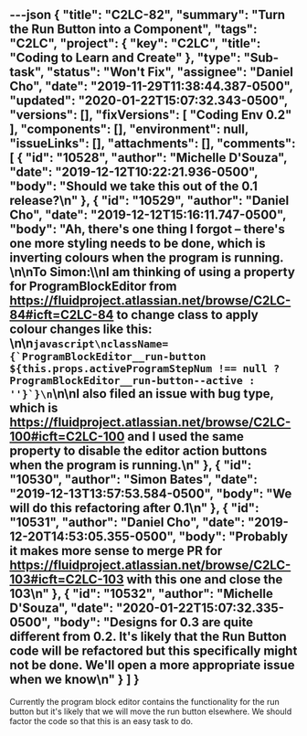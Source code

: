 ---json
{
  "title": "C2LC-82",
  "summary": "Turn the Run Button into a Component",
  "tags": "C2LC",
  "project": {
    "key": "C2LC",
    "title": "Coding to Learn and Create"
  },
  "type": "Sub-task",
  "status": "Won't Fix",
  "assignee": "Daniel Cho",
  "date": "2019-11-29T11:38:44.387-0500",
  "updated": "2020-01-22T15:07:32.343-0500",
  "versions": [],
  "fixVersions": [
    "Coding Env 0.2"
  ],
  "components": [],
  "environment": null,
  "issueLinks": [],
  "attachments": [],
  "comments": [
    {
      "id": "10528",
      "author": "Michelle D'Souza",
      "date": "2019-12-12T10:22:21.936-0500",
      "body": "Should we take this out of the 0.1 release?\n"
    },
    {
      "id": "10529",
      "author": "Daniel Cho",
      "date": "2019-12-12T15:16:11.747-0500",
      "body": "Ah, there's one thing I forgot – there's one more styling needs to be done, which is inverting colours when the program is running.&#x20;\n\nTo Simon:\\\nI am thinking of using a property for ProgramBlockEditor from <https://fluidproject.atlassian.net/browse/C2LC-84#icft=C2LC-84> to change class to apply colour changes like this:&#x20;\n\n```javascript\nclassName={`ProgramBlockEditor__run-button ${this.props.activeProgramStepNum !== null ? ProgramBlockEditor__run-button--active : ''}`}\n```\n\nI also filed an issue with bug type, which is <https://fluidproject.atlassian.net/browse/C2LC-100#icft=C2LC-100> and I used the same property to disable the editor action buttons when the program is running.\n"
    },
    {
      "id": "10530",
      "author": "Simon Bates",
      "date": "2019-12-13T13:57:53.584-0500",
      "body": "We will do this refactoring after 0.1\n"
    },
    {
      "id": "10531",
      "author": "Daniel Cho",
      "date": "2019-12-20T14:53:05.355-0500",
      "body": "Probably it makes more sense to merge PR for <https://fluidproject.atlassian.net/browse/C2LC-103#icft=C2LC-103> with this one and close the 103\n"
    },
    {
      "id": "10532",
      "author": "Michelle D'Souza",
      "date": "2020-01-22T15:07:32.335-0500",
      "body": "Designs for 0.3 are quite different from 0.2. It's likely that the Run Button code will be refactored but this specifically might not be done. We'll open a more appropriate issue when we know\n"
    }
  ]
}
---
Currently the program block editor contains the functionality for the run button but it's likely that we will move the run button elsewhere. We should factor the code so that this is an easy task to do.

 

        